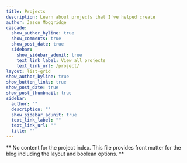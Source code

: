 ```yaml
---
title: Projects
description: Learn about projects that I've helped create
author: Jason Moggridge
cascade:
  show_author_byline: true
  show_comments: true
  show_post_date: true
  sidebar:
    show_sidebar_adunit: true
    text_link_label: View all projects
    text_link_url: /project/
layout: list-grid
show_author_byline: true
show_button_links: true
show_post_date: true
show_post_thumbnail: true
sidebar:
  author: ""
  description: ""
  show_sidebar_adunit: true
  text_link_label: ""
  text_link_url: ""
  title: ""
---
```


** No content for the project index. This file provides front matter for the blog including the layout and boolean options. **
